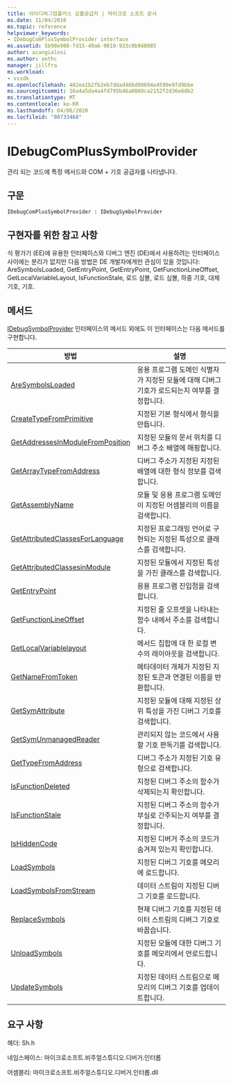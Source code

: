```yaml
---
title: 아이디버그컴플러스 심볼공급자 | 마이크로 소프트 문서
ms.date: 11/04/2016
ms.topic: reference
helpviewer_keywords:
- IDebugComPlusSymbolProvider interface
ms.assetid: 5b98e908-fd15-49a6-9010-933c9b948085
author: acangialosi
ms.author: anthc
manager: jillfra
ms.workload:
- vssdk
ms.openlocfilehash: 482ea1b2fb2eb7ddad46bd99694e4599e9fd9bbe
ms.sourcegitcommit: 16a4a5da4a4fd795b46a0869ca2152f2d36e6db2
ms.translationtype: MT
ms.contentlocale: ko-KR
ms.lasthandoff: 04/06/2020
ms.locfileid: "80733468"
---
```

# <a name="idebugcomplussymbolprovider"></a>IDebugComPlusSymbolProvider
관리 되는 코드에 특정 메서드와 COM + 기호 공급자를 나타냅니다.

## <a name="syntax"></a>구문

```
IDebugComPlusSymbolProvider : IDebugSymbolProvider
```

## <a name="notes-for-implementers"></a>구현자를 위한 참고 사항
 식 평가기 (EE)에 유용한 인터페이스와 디버그 엔진 (DE)에서 사용하려는 인터페이스 사이에는 분리가 없지만 다음 방법은 DE 개발자에게만 관심이 있을 것입니다: AreSymbolsLoaded, GetEntryPoint, GetEntryPoint, GetFunctionLineOffset, GetLocalVariableLayout, IsFunctionStale, 로드 심볼, 로드 심볼, 하중 기호, 대체 기호, 기호.

## <a name="methods"></a>메서드
 [IDebugSymbolProvider](../../../extensibility/debugger/reference/idebugsymbolprovider.md) 인터페이스의 메서드 외에도 이 인터페이스는 다음 메서드를 구현합니다.

|방법|설명|
|------------|-----------------|
|[AreSymbolsLoaded](../../../extensibility/debugger/reference/idebugcomplussymbolprovider-aresymbolsloaded.md)|응용 프로그램 도메인 식별자가 지정된 모듈에 대해 디버그 기호가 로드되는지 여부를 결정합니다.|
|[CreateTypeFromPrimitive](../../../extensibility/debugger/reference/idebugcomplussymbolprovider-createtypefromprimitive.md)|지정된 기본 형식에서 형식을 만듭니다.|
|[GetAddressesInModuleFromPosition](../../../extensibility/debugger/reference/idebugcomplussymbolprovider-getaddressesinmodulefromposition.md)|지정된 모듈의 문서 위치를 디버그 주소 배열에 매핑합니다.|
|[GetArrayTypeFromAddress](../../../extensibility/debugger/reference/idebugcomplussymbolprovider-getarraytypefromaddress.md)|디버그 주소가 지정된 지정된 배열에 대한 형식 정보를 검색합니다.|
|[GetAssemblyName](../../../extensibility/debugger/reference/idebugcomplussymbolprovider-getassemblyname.md)|모듈 및 응용 프로그램 도메인이 지정된 어셈블리의 이름을 검색합니다.|
|[GetAttributedClassesForLanguage](../../../extensibility/debugger/reference/idebugcomplussymbolprovider-getattributedclassesforlanguage.md)|지정된 프로그래밍 언어로 구현되는 지정된 특성으로 클래스를 검색합니다.|
|[GetAttributedClassesinModule](../../../extensibility/debugger/reference/idebugcomplussymbolprovider-getattributedclassesinmodule.md)|지정된 모듈에서 지정된 특성을 가진 클래스를 검색합니다.|
|[GetEntryPoint](../../../extensibility/debugger/reference/idebugcomplussymbolprovider-getentrypoint.md)|응용 프로그램 진입점을 검색합니다.|
|[GetFunctionLineOffset](../../../extensibility/debugger/reference/idebugcomplussymbolprovider-getfunctionlineoffset.md)|지정된 줄 오프셋을 나타내는 함수 내에서 주소를 검색합니다.|
|[GetLocalVariablelayout](../../../extensibility/debugger/reference/idebugcomplussymbolprovider-getlocalvariablelayout.md)|메서드 집합에 대 한 로컬 변수의 레이아웃을 검색합니다.|
|[GetNameFromToken](../../../extensibility/debugger/reference/idebugcomplussymbolprovider-getnamefromtoken.md)|메타데이터 개체가 지정된 지정된 토큰과 연결된 이름을 반환합니다.|
|[GetSymAttribute](../../../extensibility/debugger/reference/idebugcomplussymbolprovider-getsymattribute.md)|지정된 모듈에 대해 지정된 상위 특성을 가진 디버그 기호를 검색합니다.|
|[GetSymUnmanagedReader](../../../extensibility/debugger/reference/idebugcomplussymbolprovider-getsymunmanagedreader.md)|관리되지 않는 코드에서 사용할 기호 판독기를 검색합니다.|
|[GetTypeFromAddress](../../../extensibility/debugger/reference/idebugcomplussymbolprovider-gettypefromaddress.md)|디버그 주소가 지정된 기호 유형으로 검색합니다.|
|[IsFunctionDeleted](../../../extensibility/debugger/reference/idebugcomplussymbolprovider-isfunctiondeleted.md)|지정된 디버그 주소의 함수가 삭제되는지 확인합니다.|
|[IsFunctionStale](../../../extensibility/debugger/reference/idebugcomplussymbolprovider-isfunctionstale.md)|지정된 디버그 주소의 함수가 부실로 간주되는지 여부를 결정합니다.|
|[IsHiddenCode](../../../extensibility/debugger/reference/idebugcomplussymbolprovider-ishiddencode.md)|지정된 디버거 주소의 코드가 숨겨져 있는지 확인합니다.|
|[LoadSymbols](../../../extensibility/debugger/reference/idebugcomplussymbolprovider-loadsymbols.md)|지정된 디버그 기호를 메모리에 로드합니다.|
|[LoadSymbolsFromStream](../../../extensibility/debugger/reference/idebugcomplussymbolprovider-loadsymbolsfromstream.md)|데이터 스트림이 지정된 디버그 기호를 로드합니다.|
|[ReplaceSymbols](../../../extensibility/debugger/reference/idebugcomplussymbolprovider-replacesymbols.md)|현재 디버그 기호를 지정된 데이터 스트림의 디버그 기호로 바꿉습니다.|
|[UnloadSymbols](../../../extensibility/debugger/reference/idebugcomplussymbolprovider-unloadsymbols.md)|지정된 모듈에 대한 디버그 기호를 메모리에서 언로드합니다.|
|[UpdateSymbols](../../../extensibility/debugger/reference/idebugcomplussymbolprovider-updatesymbols.md)|지정된 데이터 스트림으로 메모리의 디버그 기호를 업데이트합니다.|

## <a name="requirements"></a>요구 사항
 헤더: Sh.h

 네임스페이스: 마이크로소프트.비주얼스튜디오.디버거.인터롭

 어셈블리: 마이크로소프트.비주얼스튜디오.디버거.인터롭.dll
